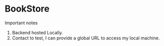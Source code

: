 # BookStore

Important notes

1. Backend hosted Locally.
2. Contact to test, I can provide a global URL to access my local machine.


